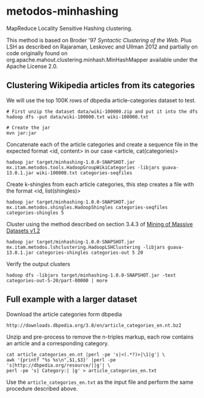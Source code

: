 metodos-minhashing
==================

MapReduce Locality Sensitive Hashing clustering.

This method is based on Broder '97 _Syntactic Clustering of the Web_.
Plus LSH as described on Rajaraman, Leskovec and Ullman 2012
and partially on code originally found on org.apache.mahout.clustering.minhash.MinHashMapper
available under the Apache License 2.0.


## Clustering Wikipedia articles from its categories

We will use the top 100K rows of dbpedia article-categories dataset to test. 

```
# First unzip the dataset data/wiki-100000.zip and put it into the dfs
hadoop dfs -put data/wiki-100000.txt wiki-100000.txt 

# Create the jar
mvn jar:jar
```

Concatenate each of the article categories and create a sequence file in the expected format <id, content> 
in our case <article, cat(categories)>

```
hadoop jar target/minhashing-1.0.0-SNAPSHOT.jar mx.itam.metodos.tools.HadoopGroupWikiCategories -libjars guava-13.0.1.jar wiki-100000.txt categories-seqfiles
```

Create k-shingles from each article categories, this step creates a file with the format <id, list(shingles)>

```
hadoop jar target/minhashing-1.0.0-SNAPSHOT.jar mx.itam.metodos.shingles.HadoopShingles categories-seqfiles categories-shingles 5
```

Cluster using the method described on section 3.4.3 of [Mining of Massive Datasets v1.2](http://infolab.stanford.edu/~ullman/mmds.html)

```
hadoop jar target/minhashing-1.0.0-SNAPSHOT.jar mx.itam.metodos.lshclustering.HadoopLSHClustering -libjars guava-13.0.1.jar categories-shingles categories-out 5 20
```

Verify the output clusters

```
hadoop dfs -libjars target/minhashing-1.0.0-SNAPSHOT.jar -text categories-out-5-20/part-00000 | more
```

## Full example with a larger dataset

Download the article categories form dbpedia

```
http://downloads.dbpedia.org/3.8/en/article_categories_en.nt.bz2
```

Unzip and pre-process to remove the n-triples markup, each row contains an article and a corresponding category.

```
cat article_categories_en.nt |perl -pe 's|<(.*?)>|\1|g'| \
awk '{printf "%s %s\n",$1,$3}' |perl -pe 's|http://dbpedia.org/resource/||g'| \
perl -pe 's| Category:| |g' > article_categories_en.txt
```

Use the `article_categories_en.txt` as the input file and perform the same procedure described above.
